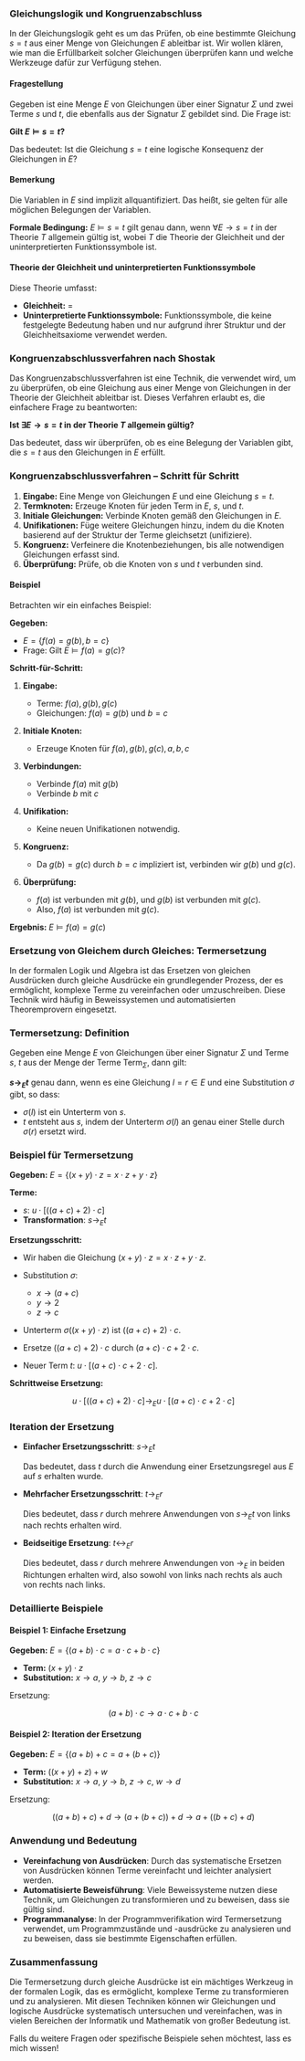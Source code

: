 ### Gleichungslogik und Kongruenzabschluss

In der Gleichungslogik geht es um das Prüfen, ob eine bestimmte Gleichung $s = t$ aus einer Menge von Gleichungen $E$ ableitbar ist. Wir wollen klären, wie man die Erfüllbarkeit solcher Gleichungen überprüfen kann und welche Werkzeuge dafür zur Verfügung stehen.

#### Fragestellung

Gegeben ist eine Menge $E$ von Gleichungen über einer Signatur $\Sigma$ und zwei Terme $s$ und $t$, die ebenfalls aus der Signatur $\Sigma$ gebildet sind. Die Frage ist:

**Gilt $E \models s = t$?**

Das bedeutet: Ist die Gleichung $s = t$ eine logische Konsequenz der Gleichungen in $E$?

#### Bemerkung

Die Variablen in $E$ sind implizit allquantifiziert. Das heißt, sie gelten für alle möglichen Belegungen der Variablen.

**Formale Bedingung:** $E \models s = t$ gilt genau dann, wenn $\forall E \rightarrow s = t$ in der Theorie $T$ allgemein gültig ist, wobei $T$ die Theorie der Gleichheit und der uninterpretierten Funktionssymbole ist.

#### Theorie der Gleichheit und uninterpretierten Funktionssymbole

Diese Theorie umfasst:
- **Gleichheit:** $=$
- **Uninterpretierte Funktionssymbole:** Funktionssymbole, die keine festgelegte Bedeutung haben und nur aufgrund ihrer Struktur und der Gleichheitsaxiome verwendet werden.

### Kongruenzabschlussverfahren nach Shostak

Das Kongruenzabschlussverfahren ist eine Technik, die verwendet wird, um zu überprüfen, ob eine Gleichung aus einer Menge von Gleichungen in der Theorie der Gleichheit ableitbar ist. Dieses Verfahren erlaubt es, die einfachere Frage zu beantworten:

**Ist $\exists E \rightarrow s = t$ in der Theorie $T$ allgemein gültig?**

Das bedeutet, dass wir überprüfen, ob es eine Belegung der Variablen gibt, die $s = t$ aus den Gleichungen in $E$ erfüllt.

### Kongruenzabschlussverfahren – Schritt für Schritt

1. **Eingabe:** Eine Menge von Gleichungen $E$ und eine Gleichung $s = t$.
2. **Termknoten:** Erzeuge Knoten für jeden Term in $E$, $s$, und $t$.
3. **Initiale Gleichungen:** Verbinde Knoten gemäß den Gleichungen in $E$.
4. **Unifikationen:** Füge weitere Gleichungen hinzu, indem du die Knoten basierend auf der Struktur der Terme gleichsetzt (unifiziere).
5. **Kongruenz:** Verfeinere die Knotenbeziehungen, bis alle notwendigen Gleichungen erfasst sind.
6. **Überprüfung:** Prüfe, ob die Knoten von $s$ und $t$ verbunden sind.

#### Beispiel

Betrachten wir ein einfaches Beispiel:

**Gegeben:**
- $E = \{ f(a) = g(b), b = c \}$
- Frage: Gilt $E \models f(a) = g(c)$?

**Schritt-für-Schritt:**

1. **Eingabe:**
   - Terme: $f(a), g(b), g(c)$
   - Gleichungen: $f(a) = g(b)$ und $b = c$

2. **Initiale Knoten:**
   - Erzeuge Knoten für $f(a), g(b), g(c), a, b, c$

3. **Verbindungen:**
   - Verbinde $f(a)$ mit $g(b)$
   - Verbinde $b$ mit $c$

4. **Unifikation:**
   - Keine neuen Unifikationen notwendig.

5. **Kongruenz:**
   - Da $g(b) = g(c)$ durch $b = c$ impliziert ist, verbinden wir $g(b)$ und $g(c)$.

6. **Überprüfung:**
   - $f(a)$ ist verbunden mit $g(b)$, und $g(b)$ ist verbunden mit $g(c)$.
   - Also, $f(a)$ ist verbunden mit $g(c)$.

**Ergebnis:** $E \models f(a) = g(c)$

### Ersetzung von Gleichem durch Gleiches: Termersetzung

In der formalen Logik und Algebra ist das Ersetzen von gleichen Ausdrücken durch gleiche Ausdrücke ein grundlegender Prozess, der es ermöglicht, komplexe Terme zu vereinfachen oder umzuschreiben. Diese Technik wird häufig in Beweissystemen und automatisierten Theoremprovern eingesetzt.

### Termersetzung: Definition

Gegeben eine Menge $E$ von Gleichungen über einer Signatur $\Sigma$ und Terme $s$, $t$ aus der Menge der Terme $\text{Term}_\Sigma$, dann gilt:

**$s \rightarrow_E t$** genau dann, wenn es eine Gleichung $l = r \in E$ und eine Substitution $\sigma$ gibt, so dass:

- $\sigma(l)$ ist ein Unterterm von $s$.
- $t$ entsteht aus $s$, indem der Unterterm $\sigma(l)$ an genau einer Stelle durch $\sigma(r)$ ersetzt wird.

### Beispiel für Termersetzung

**Gegeben:** $E = \{ (x + y) \cdot z = x \cdot z + y \cdot z \}$

**Terme:**

- $s$: $u \cdot [ ( (a + c) + 2 ) \cdot c ]$
- **Transformation**: $s \rightarrow_E t$

**Ersetzungsschritt:**

- Wir haben die Gleichung $(x + y) \cdot z = x \cdot z + y \cdot z$.
- Substitution $\sigma$:
  - $x \rightarrow (a + c)$
  - $y \rightarrow 2$
  - $z \rightarrow c$

- Unterterm $\sigma((x + y) \cdot z)$ ist $((a + c) + 2) \cdot c$.
- Ersetze $((a + c) + 2) \cdot c$ durch $(a + c) \cdot c + 2 \cdot c$.

- Neuer Term $t$: $u \cdot [ (a + c) \cdot c + 2 \cdot c ]$.

**Schrittweise Ersetzung:**

$$ u \cdot [ ( (a + c) + 2 ) \cdot c ] \rightarrow_E u \cdot [ (a + c) \cdot c + 2 \cdot c ] $$

### Iteration der Ersetzung

- **Einfacher Ersetzungsschritt**: $s \rightarrow_E t$

  Das bedeutet, dass $t$ durch die Anwendung einer Ersetzungsregel aus $E$ auf $s$ erhalten wurde.

- **Mehrfacher Ersetzungsschritt**: $t \rightarrow_E r$

  Dies bedeutet, dass $r$ durch mehrere Anwendungen von $s \rightarrow_E t$ von links nach rechts erhalten wird.

- **Beidseitige Ersetzung**: $t \leftrightarrow_E r$

  Dies bedeutet, dass $r$ durch mehrere Anwendungen von $\rightarrow_E$ in beiden Richtungen erhalten wird, also sowohl von links nach rechts als auch von rechts nach links.

### Detaillierte Beispiele

#### Beispiel 1: Einfache Ersetzung

**Gegeben:** $E = \{ (a + b) \cdot c = a \cdot c + b \cdot c \}$

- **Term:** $(x + y) \cdot z$
- **Substitution:** $x \rightarrow a$, $y \rightarrow b$, $z \rightarrow c$

Ersetzung:

$$ (a + b) \cdot c \rightarrow a \cdot c + b \cdot c $$

#### Beispiel 2: Iteration der Ersetzung

**Gegeben:** $E = \{ (a + b) + c = a + (b + c) \}$

- **Term:** $((x + y) + z) + w$
- **Substitution:** $x \rightarrow a$, $y \rightarrow b$, $z \rightarrow c$, $w \rightarrow d$

Ersetzung:

$$ ((a + b) + c) + d \rightarrow (a + (b + c)) + d \rightarrow a + ((b + c) + d) $$

### Anwendung und Bedeutung

- **Vereinfachung von Ausdrücken**: Durch das systematische Ersetzen von Ausdrücken können Terme vereinfacht und leichter analysiert werden.
- **Automatisierte Beweisführung**: Viele Beweissysteme nutzen diese Technik, um Gleichungen zu transformieren und zu beweisen, dass sie gültig sind.
- **Programmanalyse**: In der Programmverifikation wird Termersetzung verwendet, um Programmzustände und -ausdrücke zu analysieren und zu beweisen, dass sie bestimmte Eigenschaften erfüllen.

### Zusammenfassung

Die Termersetzung durch gleiche Ausdrücke ist ein mächtiges Werkzeug in der formalen Logik, das es ermöglicht, komplexe Terme zu transformieren und zu analysieren. Mit diesen Techniken können wir Gleichungen und logische Ausdrücke systematisch untersuchen und vereinfachen, was in vielen Bereichen der Informatik und Mathematik von großer Bedeutung ist.

Falls du weitere Fragen oder spezifische Beispiele sehen möchtest, lass es mich wissen!

